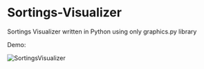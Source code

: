 # Sortings-Visualizer
Sortings Visualizer written in Python using only graphics.py library

Demo:

![SortingsVisualizer](https://i.gyazo.com/47b61fb71d4c1fc704dba5d087ac651f.gif)
